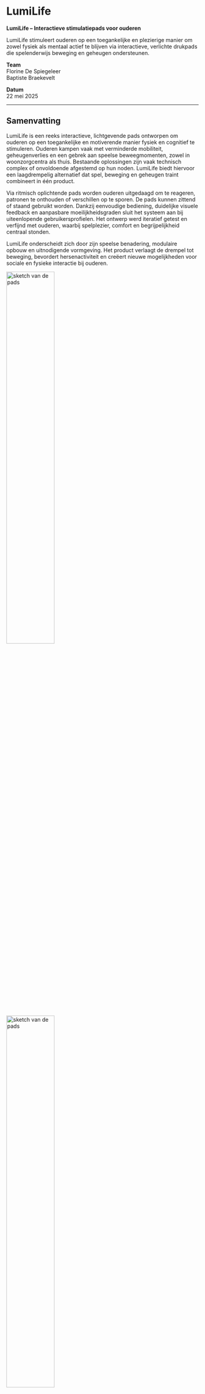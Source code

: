 # LumiLife

**LumiLife – Interactieve stimulatiepads voor ouderen**

LumiLife stimuleert ouderen op een toegankelijke en plezierige manier om zowel fysiek als mentaal actief te blijven via interactieve, verlichte drukpads die spelenderwijs beweging en geheugen ondersteunen.

**Team**  
Florine De Spiegeleer  
Baptiste Braekevelt

**Datum**  
22 mei 2025

---

## Samenvatting

LumiLife is een reeks interactieve, lichtgevende pads ontworpen om ouderen op een toegankelijke en motiverende manier fysiek en cognitief te stimuleren. Ouderen kampen vaak met verminderde mobiliteit, geheugenverlies en een gebrek aan speelse beweegmomenten, zowel in woonzorgcentra als thuis. Bestaande oplossingen zijn vaak technisch complex of onvoldoende afgestemd op hun noden. LumiLife biedt hiervoor een laagdrempelig alternatief dat spel, beweging en geheugen traint combineert in één product.

Via ritmisch oplichtende pads worden ouderen uitgedaagd om te reageren, patronen te onthouden of verschillen op te sporen. De pads kunnen zittend of staand gebruikt worden. Dankzij eenvoudige bediening, duidelijke visuele feedback en aanpasbare moeilijkheidsgraden sluit het systeem aan bij uiteenlopende gebruikersprofielen. Het ontwerp werd iteratief getest en verfijnd met ouderen, waarbij spelplezier, comfort en begrijpelijkheid centraal stonden.

LumiLife onderscheidt zich door zijn speelse benadering, modulaire opbouw en uitnodigende vormgeving. Het product verlaagt de drempel tot beweging, bevordert hersenactiviteit en creëert nieuwe mogelijkheden voor sociale en fysieke interactie bij ouderen.


<img src="https://github.com/user-attachments/assets/7efb93a3-ce78-4fa9-96cb-1d0a359c266c" alt="sketch van de pads" width="50%"/><br/>
<img src="https://github.com/user-attachments/assets/7a4e949d-ee9a-4cbb-9d29-5ae345ce5b92" alt="sketch van de pads" width="50%"/><br/>

Figuur 1 & 2: Sketch van de pads en mockup van de interface

---
## Introductie


De wereldwijde vergrijzing brengt een toenemende vraag naar innovatieve oplossingen voor de uitdagingen van ouder worden. In België heeft 10% van de 65-plussers mobiliteitsproblemen, en dit percentage neemt aanzienlijk toe naarmate de leeftijd vordert. Daarnaast kampt 10% van de 65-plussers, 20% van de 80-plussers en zelfs 40% van de 90-plussers met geheugenverlies of dementie ([Expertisecentrum Dementie Vlaanderen](https://www.dementie.be/home/wat-is-dementie/prevalentie/)). Wereldwijd wordt er om de drie seconden bij iemand de diagnose dementie gesteld ([Alzheimer’s Disease International, z.d.]([https://www.scribbr.nl/category/apa-stijl/](https://www.alzint.org/about/dementia-facts-figures/dementia-statistics/))). Afbeelding 1 illustreert de verwachte toename van het aantal mensen met dementie wereldwijd tussen 2019 en 2050, zoals gerapporteerd door de WHO ([Alzheimer’s Disease International, 2021](https://www.alzint.org/news-events/news/who-launches-its-global-status-report-on-the-public-health-response-to-dementia/)). Deze cijfers benadrukken de dringende noodzaak om ouderen op een toegankelijke en motiverende manier fysiek en mentaal te ondersteunen.

![image](https://github.com/user-attachments/assets/9d09cb9c-83d0-4dd2-921d-a27b3b5e4a60)

Figuur 3: Verwachte groei van het aantal mensen met dementie wereldwijd van 2019 tot 2050. ([Alzheimer’s Disease International, 2021](https://www.alzint.org/news-events/news/who-launches-its-global-status-report-on-the-public-health-response-to-dementia/))



LumiLife biedt een innovatieve oplossing voor deze uitdaging. Met een set interactieve pads die licht- en geluidssignalen gebruiken, combineert LumiLife fysieke en cognitieve stimulatie. De pads zijn ontworpen om eenvoudig en speels te gebruiken, zowel thuis als in woonzorgcentra. Door ouderen te motiveren actief te blijven, bevordert LumiLife niet alleen hun mobiliteit en reactiesnelheid, maar draagt het ook bij aan hun mentale veerkracht en algehele levenskwaliteit. Dit maakt LumiLife tot een waardevol hulpmiddel in de ondersteuning van ouderen in hun dagelijkse leven.


---
## Methodologie

Het ontwerptraject van LumiLife werd uitgevoerd volgens een gestructureerd ontwerpparadigma gebaseerd op het **Triple Diamond-model**, een uitbreiding op het klassieke Double Diamond-model. Dit model omvat drie opeenvolgende fasen: *Discovery*, *Definition* en *Development*, die telkens een afwisseling van divergent en convergent denken faciliteren. Deze fasering diende als kapstok voor het volledige project en ondersteunde een iteratief proces van verkennen, conceptualiseren, bouwen en testen.  

### Discovery (Week 1–6)

De Discovery-fase richtte zich op het fundamenteel begrijpen van de doelgroep en context. Via een uitgebreide literatuurstudie werden fysieke en cognitieve uitdagingen bij ouderen onderzocht, evenals therapeutische principes zoals de Ronnie Gardiner Methode (RGM), die multisensorische stimulatie inzet via ritme en beweging. Parallel werd een benchmarking uitgevoerd van bestaande marktproducten om lacunes en opportuniteiten te identificeren.

Aanvullend werden diepte-interviews afgenomen met ouderen en therapeuten (zonder RGM-ervaring), met als doel hun noden, voorkeuren en barrières in kaart te brengen. Deze kwalitatieve inzichten werden geanalyseerd en vertaald naar ontwerpcriteria. Een "How Might We"-vraag werd geformuleerd als strategisch kader voor de rest van het traject.

### Definition (Week 6–12)

De tweede fase stond in het teken van het concretiseren van ontwerpvereisten en het exploreren van oplossingsrichtingen. Op basis van de verkregen inzichten werden meerdere low-fidelity concepten ontwikkeld en getest tijdens drie golven gebruikerstesten (N = 4–5 per test). De focus lag hierbij op gebruiksgemak, aantrekkelijkheid, spelplezier en begrijpelijkheid.  

Daarnaast werd een storyboard ontworpen om de volledige gebruikersflow visueel te communiceren. Deze visualisatie hielp bij het identificeren van kritische momenten in de interactie en ondersteunde besluitvorming tijdens het ontwerpproces.

### Development (Semester 2)

In de Development-fase werd het ontwerp iteratief verfijnd en technisch uitgewerkt. Deze fase werd opgedeeld in drie cycli, telkens met een duidelijke focus:

- **Develop 1**: Evaluatie van padvorm, interface en opbergsysteem met behulp van fysieke mock-ups
- **Develop 2**: Implementatie en test van vier elektronische spelconcepten op basis van LED-feedback en drukinteractie (via Arduino)
- **Develop 3**: Beoordeling van de visuele vormgeving en test van het finale prototype met werkende hardware en interface

Elke cyclus bestond uit prototyping, gebruikerstesten en terugkoppeling. Door systematisch feedback te verzamelen en te vertalen naar ontwerpverbeteringen werd het product stapsgewijs verfijnd tot een coherent en gebruikersgericht eindconcept.


![image](https://github.com/user-attachments/assets/9317f081-5b9f-4352-bf7f-57bc3adc0fd6)
Figuur 4: Storyboard


![image](https://github.com/FlorineDeSpiegeleer/UCD/blob/8d520abe4ca6ac43c15741aea6686691e437a6c5/tijdlijn.jpg)

Figuur 5: Tijdlijn 

Door het gestructureerde verloop van deze fasen en het herhaaldelijk betrekken van de doelgroep, werd LumiLife ontwikkeld als een innovatieve en effectieve oplossing om ouderen fysiek en mentaal te ondersteunen.

---
## Discovery


### Doestellingen
De Discovery-fase richtte zich op het beantwoorden van de vraag: "Wat is het probleem en hoe kunnen we dit begrijpen?". Het doel was om diepgaand inzicht te verkrijgen in de behoeften, uitdagingen en gedragingen van de doelgroep, met name ouderen, en hoe deze met fysieke en cognitieve beperkingen omgaan. Specifiek werd er gestreefd naar:
* In kaart brengen van mobiliteits- en geheugenproblemen bij ouderen.
* Onderzoeken van bestaande methodes en technologieën die fysieke en cognitieve stimulatie bevorderen, waaronder de Ronnie Gardiner Methode (RGM).
* Identificeren van mogelijkheden om een toegankelijk product te ontwikkelen dat ouderen motiveert tot actieve participatie.


### Materiaal & methoden
**"How Might We"-vraag**

Een "How Might We"-vraag werd geformuleerd om het onderzoek te kaderen:
Hoe kunnen we een interactieve, multisensorische ervaring creëren voor ouderen die zowel hun cognitieve als fysieke gezondheid bevordert, terwijl het boeiend en gemakkelijk te gebruiken blijft?
Deze vraag definieerde de doelgroep, het probleem, de context en de technologische haalbaarheid. Ze diende als richtlijn voor alle onderzoeksactiviteiten.


**Literatuuronderzoek**

Een literatuurstudie werd uitgevoerd om inzicht te krijgen in:
* Mobiliteits- en cognitieve uitdagingen bij ouderen.
* De Ronnie Gardiner Methode (RGM) en vergelijkbare technieken.
Het literatuuronderzoek volgde een gestructureerd protocol waarbij databases en relevante wetenschappelijke artikelen werden geraadpleegd. De resultaten werden samengevat in een rapport dat als basis diende voor verdere beslissingen.


**Interviews**

Interviews werden afgenomen om waardevolle inzichten te verkrijgen in de behoeften van ouderen en professionals:
* Twee interviews met ouderen, waarvan één persoon ervaring had met cognitieve stimulatie en één niet, maar wel regelmatig oefeningen doet.
* Eén interview met een kinesist die werkt met ouderen, maar nog geen ervaring heeft met de Ronnie Gardiner Methode (RGM).
Voorafgaand aan de interviews werden protocollen opgesteld en a.d.h.v. een informed consent gevraagd om toestemming te verkrijgen voor deelname en het gebruik van de verzamelde gegevens. De gegevens uit de interviews werden zorgvuldig geanalyseerd om thema’s en patronen te identificeren die relevant zijn voor het ontwerp van de oplossing.


**Benchmarking**

Er werd een benchmarking uitgevoerd van bestaande producten die fysieke en cognitieve stimulatie combineren. Dit omvatte onder andere:
* Moto Tiles
* BlazePods
* Thera-Trainer Senso
De producten werden geanalyseerd op aspecten zoals functionaliteit, gebruiksgemak, prijs en multisensorische feedback.


**Tools en Materialen**
* Onderzoeksprotocollen: Voor zowel het literatuuronderzoek als de interviews werden gedetailleerde protocollen opgesteld in Word om het onderzoek gestructureerd te laten verlopen.
* Rapportage: De resultaten en bevindingen van de verschillende methoden werden geanalyseerd en samengevat in rapporten, opgesteld met Microsoft Word. Voor het verwerken en organiseren van kwantitatieve en kwalitatieve gegevens werd gebruik gemaakt van Microsoft Excel.
* Opnames: Tijdens de interviews werd gebruik gemaakt van Word Dictate om audio-opnames te maken, wat zorgde voor een efficiënte verwerking en analyse van de gesprekken.
* Analysemodellen: Het onderzoek werd ondersteund door methoden zoals root-cause analysis om fundamentele problemen te identificeren en de Innovatrix om oplossingen te verkennen en te evalueren.


### Resultaten
**How Might We"-vraag**
De "How Might We"-vraag werd geformuleerd om het onderzoek te kaderen en richten: "Hoe kunnen we een interactieve, multisensorische ervaring creëren voor ouderen die zowel hun cognitieve als fysieke gezondheid bevordert, terwijl het boeiend en gemakkelijk te gebruiken blijft?"
De vraag definieert:
* Doelgroep: Ouderen die te maken hebben met verminderde mobiliteit of een cognitieve achteruitgang.
* Probleem: Cognitieve achteruitgang en fysieke inactiviteit komen veel voor bij oudere mensen, wat leidt tot gezondheidsrisico's zoals geheugenverlies en slechte motoriek.
* Context: Deze oplossing kan worden toegepast in zorginstellingen, thuisomgevingen of revalidatiecentra.
* Waarom: Met een groeiende vergrijzing is er een dringende behoefte aan oplossingen die fysieke en cognitieve oefeningen combineren om het welzijn van ouderen te bevorderen.
De "How Might We"-vraag fungeerde als richtlijn om onderzoeksvragen en ontwerpeisen helder te formuleren. 


**Belangrijke bevindingen uit het literatuuronderzoek:**
* Effectiviteit van ritme en muziek: Ritmische bewegingen en muziek verbeteren cognitieve functies zoals geheugen en balans, zoals aangetoond in studies over de Ronnie Gardiner Methode (RGM). Deze methode combineert multisensorische prikkels met fysieke activiteit​
* Cognitieve en fysieke dual-tasking: Het gelijktijdig uitvoeren van fysieke en cognitieve taken leidt tot verbeterde motorische en mentale vaardigheden, wat de kern vormt van het concept​
* Motivatie en personalisatie: Gebruikers reageren beter wanneer activiteiten aansluiten bij hun persoonlijke voorkeuren, vooral bij muziek. Dit benadrukt het belang van aanpasbaarheid in het ontwerp​
Details zijn te vinden in het literatuuronderzoek protocol ([literatuuronderzoek protocol](https://1drv.ms/w/c/9458d939536e9058/EeYX1FP0L-lAgm024h_cDNcBPWpA-TumwWbAEvHtPe6b6w?e=PJB6Yb)) en het literatuuronderzoekrapport in de bijlage ([literatuuronderzoekrapport](https://1drv.ms/w/c/9458d939536e9058/EWQz_9QD8dpBpTh8NQzMlokB5SeG6wV0K6LT6gMB9irLHA?e=O8cmlj)).


**Inzicht uit de interviews:**
* Eenvoud en toegankelijkheid: Ouderen prefereren intuïtieve technologieën die gemakkelijk te begrijpen zijn. Complexiteit werkt ontmoedigend​
* Multisensorische feedback: Licht en subtiele geluiden worden gewaardeerd, maar overstimulatie moet worden vermeden. Dit geldt vooral bij cognitieve uitdagingen zoals balans- en geheugenproblemen​
* Zelfstandigheid en motivatie: Variatie in oefeningen en autonomie zijn belangrijk voor motivatie en consistent gebruik​
Zie interviewrapporten ([interviewrapport](https://1drv.ms/w/c/9458d939536e9058/ER6nH3z0XeFKuMaCuIisP8YBIFPhPJLEmsiKt6eIfM8fhg?e=8cAQuv))en protocollen ([interview protocol](https://1drv.ms/w/c/9458d939536e9058/EWRbjy3uARlLg2ORJMHx51kB_5V5LIPIr9IfjHXqO9-4yA?e=10Dczc))in de bijlage voor een uitgebreide analyse.


**Bevindingen uit Benchmarking:**

Uit benchmarking van producten zoals Moto Tiles, BlazePods, en Thera-Trainer Senso kwamen de volgende inzichten:
* Multisensorische interacties: Deze producten gebruiken licht en geluid om fysieke en cognitieve uitdagingen te combineren.
* Kosten en complexiteit: Veel concurrerende producten zijn duur en vereisen vaak een operator, wat ze minder geschikt maakt voor zelfstandig gebruik door ouderen.
Details zijn te vinden in het benchmarking rapport ([benchmarking rapport](https://1drv.ms/w/c/9458d939536e9058/EQlW4kpImIJMtvqYNZ5XCkoBC6DovXtIstasZ4E2wJtfuw?e=PyZ9mh)).


### Conclusies & implicaties
De Discovery-fase leverde cruciale inzichten op voor het ontwerp van een toegankelijk product dat ouderen zowel cognitief als fysiek ondersteunt. Multisensorische interactie, zoals visuele, auditieve en tactiele feedback, werd geïdentificeerd als essentieel om betrokkenheid en effectiviteit te verhogen. Daarnaast is het ontwerp gericht op eenvoud en aanpasbaarheid, zodat gebruikers met verschillende niveaus van mobiliteit en cognitie het gemakkelijk kunnen gebruiken. Ritmische stimulatie, geïnspireerd door de Ronnie Gardiner Methode, bleek een waardevol therapeutisch middel om motoriek en geheugen te verbeteren. Tot slot benadrukten benchmarking en literatuuronderzoek het belang van kosteneffectiviteit en gebruiksgemak om het product breed inzetbaar te maken.

---
## Definition


### Doestellingen
De Definition-fase was gericht op het vertalen van de inzichten uit de Discovery-fase naar concrete concepten en ontwerpeisen. Het hoofddoel was het ontwikkelen van een onderbouwd en uitvoerbaar ontwerpconcept dat zowel cognitieve als fysieke stimulatie voor ouderen combineert. Specifiek werd er gestreefd naar:
* Het vaststellen van duidelijke productdoelstellingen en -vereisten gebaseerd op gebruikersinzichten.
* Het ontwerpen en evalueren van low-fidelity prototypes om de haalbaarheid en aantrekkelijkheid van het concept te testen.
* Het identificeren en prioriteren van essentiële functies die het product effectief, gebruiksvriendelijk en toegankelijk maken.


### Materiaal & methoden
Gebaseerd op de Discovery-fase werden de belangrijkste ontwerpeisen opgesteld. Deze werden geïnspireerd door de "How Might We"-vraag en inzichten uit literatuuronderzoek, interviews en benchmarking. Het doel was om een helder kader te creëren voor de ontwikkeling van prototypes en concepten.

**Storyboarding** 

De eerste stap bestond uit het opstellen van een storyboard om de gebruikersflow en de mogelijke interacties met het product visueel te maken. Dit storyboard diende als leidraad bij de planning en uitvoering van de gebruikerstesten.

Om een goed product te ontwikkelen, werd een iteratief proces van drie waves van gebruikerstesten opgezet. Het doel van deze waves was om steeds verfijndere inzichten te krijgen en verbeteringen aan te brengen in het ontwerp op basis van gebruikersfeedback.

**Voorbereiding** 

Voor elke gebruikerstest werden protocollen opgesteld om de structuur en consistentie van de tests te waarborgen. Bovendien werd informed consent gevraagd aan de deelnemers om toestemming te verkrijgen voor deelname en het gebruik van de verzamelde gegevens. Dit proces zorgde ervoor dat de ethische normen werden nageleefd.

**Uitvoering van de tests** 

De gebruikerstesten vonden plaats in een gecontroleerde omgeving en werden semi-gestructureerd uitgevoerd. Tijdens de tests werden:
* Observaties gedaan van fysieke reacties en non-verbale signalen.
* Interviews afgenomen na afloop van de tests om kwalitatieve feedback te verzamelen.
* Notities en foto’s gemaakt om alle relevante inzichten vast te leggen.

**Analyse en rapportage**

Na elke gebruikerstest werd de verzamelde data geanalyseerd en samengevat in een rapport (opgesteld in Word). Deze rapporten bevatten gedetailleerde beschrijvingen van de feedback, observaties en interviews, en werden gebruikt om verbeterpunten te identificeren.

**Iteratieve verbeteringen**

De kennis en inzichten uit elke test werden gebruikt om nieuwe, betere prototypes te ontwikkelen voor de volgende wave. Dit iteratieve proces zorgde ervoor dat het product bij elke stap meer aansloot op de behoeften en voorkeuren van de gebruikers.


### Resultaten

#### Wave 1

In Wave 1 van dit project waren er twee respondenten (N=2), en de eerste gebruikerstest gaf waardevolle inzichten over de fysieke interactie en de voorkeuren voor de interface van ouderen, zoals **de vorm en grootte van de pads**.
* Vorm: Hexagonale pads werden geprefereerd vanwege hun stabiliteit en gebruiksgemak. Ronde pads gleden vaak weg en werden minder praktisch gevonden.

<img src="https://github.com/FlorineDeSpiegeleer/UCD/blob/62f1b05d90d613f5fa06f3a554c5f0c31145cb13/IMG_0005.jpg" alt="vorm van de pads" width="50%"/><br/>
Figuur 6: Vorm van de pads


* Grootte: Kleinere en middelgrote pads waren favoriet. Deze formaten zijn handzaam en geschikt voor ouderen met beperkte kracht en mobiliteit​

<img src="https://github.com/FlorineDeSpiegeleer/UCD/blob/62f1b05d90d613f5fa06f3a554c5f0c31145cb13/IMG_0006.jpg" alt="grootte van de pads" width="50%"/><br/>
Figuur 7: Grootte van de pads

**Spelervaring en mechanismen**
* Bij "Simon Says" werd het behouden van eerdere kleuren in de volgorde als nuttig ervaren.
* Gebruikers waardeerden de mogelijkheid om de snelheid en moeilijkheidsgraad aan te passen.
* Bij "Memory" benadrukten gebruikers het belang van visuele feedback bij foutieve keuzes om hun geheugen te trainen​

Zie de spelletjes die tijdens de gebruikerstesten werden ingezet op de Scratch-projectpagina.
* Memory: ([memory 2s](https://scratch.mit.edu/projects/1105844361))([memory 4s](https://scratch.mit.edu/projects/1105841443))([memory 6s](https://scratch.mit.edu/projects/1105627585))
* Simon Says: ([blijvend](https://scratch.mit.edu/projects/1105530454))([afzonderlijk](https://scratch.mit.edu/projects/1105490436))

**Gebruiksscenario's**
* Zittend gebruik bleek essentieel, aangezien deelnemers in woonzorgcentra geen oefeningen rechtstaand konden uitvoeren​

**Algemene observaties**
* Duidelijke en eenvoudige spelregels, zowel visueel als auditief, waren noodzakelijk.
* Gebruikers waardeerden positieve aanmoediging en korte oefeningen om betrokken te blijven.

Zie het rapport voor een volledige analyse ([gebruikerstest rapport - Wave 1](https://1drv.ms/w/c/9458d939536e9058/ETyzMVBTAqpOuSBb_r_y764BASb1ogtXWAj5bsVuHbbHAg?e=OtncXO)).


#### Wave 2

De tweede gebruikerstest richtte zich op de optimalisatie van **de interface**, verschillende **spelvarianten** en **opbergmethoden**, waarbij vier respondenten (N=4) betrokken waren.

**Interface-optimalisatie**
* Lay-out A (kleurrijke interface met icoontjes): Positief ontvangen vanwege de visuele aantrekkingskracht, hoewel icoontjes soms overbodig werden gevonden.

<img src="https://github.com/FlorineDeSpiegeleer/UCD/blob/62f1b05d90d613f5fa06f3a554c5f0c31145cb13/interface%202%20-%20elderly%20game%20(1).jpg" alt="lay-out A" width="50%"/><br/>
Figuur 8: Lay-out kleurrijke interface met icoontjes

* Lay-out B (zwart-wit): Rustig en leesbaar, maar minder uitnodigend voor sommige gebruikers.

<img src="https://github.com/FlorineDeSpiegeleer/UCD/blob/62f1b05d90d613f5fa06f3a554c5f0c31145cb13/interface%201%20-%20elderly%20game%20(1).jpg" alt="lay-out B" width="50%"/><br/>
Figuur 9: Lay-out zwart-wit

* Lay-out C (kleurrijke interface zonder icoontjes): Eenvoudig en aantrekkelijk, hoewel sommige kleuren minder zichtbaar waren​

<img src="https://github.com/FlorineDeSpiegeleer/UCD/blob/62f1b05d90d613f5fa06f3a554c5f0c31145cb13/interface%203%20-%20elderly%20game%20(1).jpg" alt="lay-out C" width="50%"/><br/>
Figuur 10: Lay-out licht blauw


**Spelvarianten**

Reactiespel: Gebruikers waardeerden de uitdaging, maar foutmeldingen (rood licht) veroorzaakten frustratie doordat er geen duidelijke toelichting werd gegeven.
Muzikale volgorde: Het gebruik van muziek werd positief ontvangen, maar er ontstond verwarring over de spelregels: zoals het onderscheid tussen een lange druk op een knop en meerdere korte drukken.
Bomspel: Het spel was te complex en ontmoedigend en had demotiverende effect van opnieuw moeten beginnen bij een fout bij sommige gebruikers​.

Zie de spelletjes die tijdens de gebruikerstesten werden ingezet op de Scratch-projectpagina.
* Reactiespel: ([reactiespel](https://scratch.mit.edu/projects/1108515084))
* Muzikale volgorde: ([broeder Jacob](https://scratch.mit.edu/projects/1108770480))
* Bomspel: ([oversteek](https://scratch.mit.edu/projects/1108045979))


**Feedback en motivatie**
* Auditieve feedback, zoals muziek en verbale aanmoediging, werd als stimulerend ervaren.
* Visuele feedback (groen voor succes, rood voor fouten) hielp gebruikers beter begrijpen wat goed of fout was​.


**Opbergmethoden**
* Het stapelsysteem werd praktisch bevonden, hoewel het onhandig was voor gebruikers met beperkte handkracht.
* Het ophangsysteem op de muur werd gewaardeerd om zijn motiverende effect, maar stabiliteit van de gebruiker bleef een aandachtspunt.

<img src="https://github.com/FlorineDeSpiegeleer/UCD/blob/62f1b05d90d613f5fa06f3a554c5f0c31145cb13/IMG_0009.jpg" alt="ophangen op muur" width="50%"/><br/>
<img src="https://github.com/FlorineDeSpiegeleer/UCD/blob/62f1b05d90d613f5fa06f3a554c5f0c31145cb13/IMG_0012.jpg" alt="ophangen op muur" width="50%"/><br/>
Figuur 11 & 12: ophangsysteem op muur 

* De draagkoffer werd als te zwaar beschouwd.

Zie het rapport voor een volledige analyse ([gebruikerstest rapport - Wave 2](https://1drv.ms/w/c/9458d939536e9058/EQAoYSECcCZIl89DBi5uTBwBhS_ndjKiyS1uXfosK8tKcw?e=wQepgM)).


#### Wave 3

**Doelstellingen**

In Wave 3 waren er drie respondenten (N=3) die betrokken waren om aanvullende inzichten te verkrijgen. De gebruikerstesten in de Definition-fase richtte zich op het verder verfijnen en valideren van het concept. Het hoofddoel was om te onderzoeken of het product daadwerkelijk een probleem oplost voor ouderen en hoe het geoptimaliseerd kan worden voor de uiteindelijke doelgroep. Specifiek waren de doelstellingen:

* Het valideren van de aantrekkelijkheid, functionaliteit en effectiviteit van het concept.

* Het verkrijgen van diepgaand inzicht in hoe ouderen omgaan met het product in een realistische setting.

* Het identificeren van eventuele resterende barrières en verbeterpunten.

**Materiaal & methoden**

Gebruikersgroep: Voor de derde wave werden drie oudere deelnemers geselecteerd (leeftijd 65-70 jaar) die eerder interesse toonden in technologie en spellen. Deze groep bood een representatief beeld van de doelgroep.

Voorbereiding: De prototypes die werden gebruikt, waren verbeterde versies gebaseerd op de feedback uit de eerste twee waves. De belangrijkste verbeteringen waren:

* Geoptimaliseerde spelregels en visuele feedback.

* Een stabielere fysieke structuur van de pads.

* Een aangepaste interface met grotere knoppen en verbeterde kleurencontrasten.

Uitvoering van de tests: De tests werden uitgevoerd in de vertrouwde omgeving van de deelnemers om realistische interacties te observeren. De methoden omvatten:

Observatie: Non-verbale reacties en fysieke interacties werden geanalyseerd.

Semigestructureerde interviews: Open vragen werden gesteld om inzichten te verzamelen over gebruiksgemak, spelplezier en verbeterpunten.

Feedbackformulieren: Deelnemers vulden een korte vragenlijst in over hun algemene ervaring.

**Algemene feedback**

* Deelnemers vonden het product een nuttige en leuke manier om zowel fysiek als mentaal actief te blijven.

* Korte sessies van 10-15 minuten werden als ideaal beschouwd.

* De draagbaarheid van de pads en het gemak van opbergen bleven aandachtspunten.

**Conclusie en aanbevelingen**

De derde wave van gebruikerstesten bevestigde dat het concept aansluit bij de behoeften van ouderen. Het product stimuleert zowel fysieke als cognitieve activiteit op een toegankelijke en plezierige manier.

Aanbevelingen voor verdere ontwikkeling:

1. Optimaliseer de draagbaarheid van de pads, bijvoorbeeld door een lichter materiaal te gebruiken.

2. Voeg een volumeregeling toe voor de auditieve feedback.

3. Overweeg meer spelvarianten die zowel individueel als in groepsverband gespeeld kunnen worden.

4. Ontwikkel een handleiding met visuele en eenvoudige instructies om zelfstandig gebruik te ondersteunen.

Zie het rapport voor een volledige analyse ([gebruikerstest rapport - Wave 3](https://ugentbe-my.sharepoint.com/:w:/g/personal/baptiste_braekevelt_ugent_be/EQKbyQ5XPVJLrybpckSG4dUBGQ-3FgQxPabmIXJJkcQ6sw?e=UkvHKF)).

Je vindt de Definition template hier in de bijlage ([Definition template](https://www.figma.com/design/Cy5q6bLcNbuYPB8e8v4Wj1/Untitled?node-id=0-1&p=f&t=RWDK0Pis2ZzK7HZx-0))


### Conclusies & implicaties
De gebruikerstesten benadrukten het belang van eenvoud en toegankelijkheid in het ontwerp. Spelregels moeten intuïtief en duidelijk zijn om frustratie te voorkomen, en fouten mogen niet leiden tot demotivatie. Ritmische en multisensorische feedback blijft een essentieel element om zowel fysieke als cognitieve stimulatie te waarborgen.





---
## Develop 1: Interface en Opslagsystemen

### Doelstellingen

In deze eerste ontwikkelfase werd gefocust op het optimaliseren van de fysieke, cognitieve en sensoriële ergonomie van de LumiLife-stimulatiepads. De nadruk lag op het testen en verfijnen van drie cruciale productaspecten:

1. **Fysieke ergonomie**: Onderzoeken hoe ouderen interageren met de pads in zowel zittende als staande positie, met aandacht voor comfort, houding en bewegingsbereik.
2. **Opslagsystemen**: Vergelijken van drie opbergprototypes op vlak van gebruiksgemak, esthetiek en praktische toepasbaarheid in een woonzorgcontext.
3. **Interfaceontwerp**: Toetsen of theoretisch onderbouwde UX-principes voor ouderen ook in de praktijk geprefereerd worden, aan de hand van visuele vergelijkingen tussen verschillende interface-elementen.



### Materiaal en methoden

**Aantal respondenten**: N = 4  
**Doelgroep**: Ouderen van 65–70 jaar, twee uit een woonzorgcentrum en twee die zelfstandig wonen.  
**Locatie**: Woonzorgcentrum Heilig Hart en thuisomgevingen  
**Duur per sessie**: Ongeveer 30 minuten  


#### Voorbereiding

Voorafgaand aan de gebruikerstesten werd een literatuuronderzoek uitgevoerd naar UX-ontwerpprincipes voor oudere volwassenen. Tijdens de gebruikerstest (N = 4) kregen de deelnemers per aspect telkens twee visueel uitgewerkte varianten te zien. Ze werden gevraagd om op basis van persoonlijke voorkeur aan te duiden welke versie ze het meest leesbaar, duidelijk of aantrekkelijk vonden. De elementen die geëvalueerd werden, omvatten:
- Twee typografische stijlen (groot/vet vs. klein/standaard)
- Twee knopvormen (groot/afgerond vs. smal/rechthoekig)
- Twee kleurcombinaties (hoog vs. laag contrast)
- Twee lay-outopzetten (luchtig gespreid vs. compact)
Het document dat gebruikt werd tijdens de gebruikerstesten, met de resultaten van het literatuuronderzoek vindt u ([hier](https://1drv.ms/w/c/9458d939536e9058/EalpHkAlwedOk8uQsMz_srsBpAp_RENM4rBhBhqwPlnYFg?e=mT8cuu)) terug. 

Om de bruikbaarheid van LumiLife in verschillende woonomgevingen te testen, werden drie prototypes ontwikkeld voor het opbergen van de pads. Elk systeem exploreert een andere benadering van functionaliteit, esthetiek en ergonomie:

1. **Magnetisch whiteboard** – een functioneel, modulair systeem waarbij pads snel bevestigd en verwijderd kunnen worden.
2. **Honingraatstructuur** – een decoratief opbergsysteem met geometrische vormgeving dat inspeelt op visuele ordening.
3. **Schilderijframe** – een geïntegreerde wandoplossing waarbij de pads rond een kunstwerk worden geplaatst, wat zorgt voor esthetische meerwaarde en speelse interactie.

Figuur 13, 14 en 15: Ophangsysteem
Deze drie varianten werden getest op gebruiksgemak, stabiliteit en voorkeur bij ouderen. De foto’s hieronder illustreren elk prototype.



#### Uitvoering van de tests

De testopzet bestond uit drie delen:

1. **Interactieve pads – zittend vs. staand gebruik (15 min)**
   - Deelnemers voerden een geheugenspel uit met kleurvolgorde zowel zittend als staand.
   - Observaties: houding, bereikbaarheid, interactiestijl en tekenen van ongemak.

2. **Opslagsystemen (10 min)**
   - De deelnemers testten elk ophangsysteem afzonderlijk. Er werd ook gekeken naar hoe snel de begruikers intuitief doorhadden hoe het ophangsysteem werkt.
   - Observaties: snelheid, hanteerbaarheid, voorkeur.

3. **Interfacebeoordeling (5 min)**
   - De deelnemers kregen verschillende interfacevarianten voorgelegd (kleur, tekststijl, knoppen) en werden gevraagd hun favoriet aan te duiden.
   - Observaties: voorkeuren, herkenning, leesbaarheid.

Tijdens elke sessie werd gebruik gemaakt van observaties, notities, en een kort interview. Alle deelnemers tekenden vooraf het informed consent.




### Resultaten


#### Interactie met de pads – zittend gebruik

Tijdens het testen in zittende positie werd vooral gelet op comfort, bereikbaarheid en natuurlijke houding. De deelnemers kregen vooraf de mogelijkheid om de pads naar een voor hen comfortabele plek te verplaatsen, maar opvallend genoeg maakte niemand hiervan gebruik. Wel voelden de deelnemers vóór de start aan de verste en dichtstbijzijnde pads om de toegankelijkheid in te schatten. Dit gedrag suggereert dat ouderen zich spontaan aanpassen aan het standaardaanbod, zolang het binnen hun fysieke bereik valt.

De observaties toonden subtiele maar relevante verschillen tussen gebruikers. Eén deelnemer zat verder van de pads en moest de rug losmaken van de rugleuning om de verste pads aan te raken. Ondanks een eerdere schouderoperatie kon zij de buitenste pads nog vlot bereiken, zonder spanningen in pols of arm. Een tweede deelnemer zat juist dichter bij de tafel, hoefde nauwelijks voorover te leunen, en vond automatisch een rusthouding waarbij de handen ontspannen op de bovenbenen lagen. Deze positie bleek ergonomisch optimaal en werd omschreven als “aangenaam natuurlijk”.

Een belangrijke bevinding was dat het plaatsen van de pads op een matige afstand ertoe leidt dat gebruikers hun bovenlichaam in rust kunnen houden. Hierdoor wordt overbelasting van schouders en rug vermeden bij herhaald gebruik. Dit inzicht ondersteunt het idee dat LumiLife perfect inzetbaar is in een zittende context, op voorwaarde dat de tafelhoogte en afstand correct zijn afgestemd op de gebruiker.


#### Interactie met de pads – staand gebruik

Het staand gebruik werd over het algemeen als “meer inspannend” maar tegelijk ook “activerend” omschreven. Beide deelnemers rapporteerden een gevoel van fysieke stimulatie dat ze als positief ervaarden. Eén gebruiker beperkte zich tot de dichtstbijzijnde pads, en drukte op die knoppen zelfs wanneer hetzelfde kleur elders oplichtte. Dit toont aan dat comfortzones een grote rol spelen in de fysieke actieradius van ouderen: ze kiezen spontaan voor het pad dat het minst ver verwijderd is, zelfs als dit ten koste gaat van de spelcorrectheid.

De andere deelnemer toonde net een tegenovergestelde strategie. Hij bewoog energiek mee, verplaatste zijn voeten, en draaide zijn romp om pads op grotere afstand te bereiken. Bovendien sprak hij de kleurvolgorde luidop uit in een ritmisch patroon alvorens te drukken – een aanpak die hij zelf beschreef als “helpend voor het onthouden van de volgorde”. Deze spontane gedragsvorm bevestigt dat ritme en beweging cognitieve processen kunnen ondersteunen, en dat de integratie van auditieve prikkels een waardevolle designkeuze is.

Niettemin brachten beide deelnemers ook enkele fysieke beperkingen aan het licht. Door de huidige plaatsing van de pads moesten gebruikers zich herhaaldelijk vooroverbuigen, wat leidde tot spanning in nek, schouders en onderrug. Ook de armpositie bleek niet optimaal: uitgestrekte armen richting de lage pads veroorzaakten vermoeidheid na meerdere herhalingen. De licht gebogen knieën boden enige steun, maar bleken onvoldoende om langdurige inspanning te compenseren.

Hieruit volgt dat staand gebruik zeker wenselijk is, vooral voor actievere gebruikers, maar enkel mits aangepaste hoogte- en wandpositionering van de pads. Idealiter worden de pads op borsthoogte geplaatst, zodat het bovenlichaam in een rechte lijn kan blijven.


#### Interface-evaluatie

De interface werd getest aan de hand van verschillende visuele ontwerpvarianten, telkens aangeboden in een tweekeuzemodel. Gebruikers beoordeelden elk element afzonderlijk op basis van duidelijkheid, aantrekkelijkheid en gebruiksgemak. De focus lag op typografie, kleurcontrast, knopvormen en lay-out.

- **Typografie**: Grote, vetgedrukte tekst werd unaniem verkozen boven dunnere of kleinere lettertypes. Deze keuze werd omschreven als “duidelijker voor de ogen” en “minder inspannend om te lezen”. Eén deelnemer merkte op dat hij in de kleinere tekst “details begon te missen”.

- **Kleurcontrast**: Knoppen met sterke kleurcontrasten – zoals witte tekst op donkerblauwe of zwarte achtergrond – werden als rustiger en leesbaarder ervaren. Varianten met gelijkaardige kleurtonen tussen tekst en achtergrond veroorzaakten verwarring of werden traag herkend. Eén deelnemer gaf aan “soms te twijfelen wat er op de knop stond” bij lage contrasten.

- **Kleurcodering**: De semantiek van kleur werd snel herkend. Groen werd geassocieerd met ‘doorgaan’ of ‘goed’, rood met ‘fout’ of ‘stoppen’. Deze natuurlijke interpretaties kwamen spontaan naar boven zonder uitleg. De combinatie van kleur en vorm bleek essentieel om snel beslissingen te nemen.

- **Knopgrootte en vorm**: De voorkeur ging uit naar grotere, afgeronde knoppen met voldoende witruimte ertussen. Smalle knoppen werden als “druk” of “onduidelijk” ervaren, en beperkten de precisie bij het aanraken.

- **Lay-out en hiërarchie**: Een ruimtelijke en overzichtelijke schermopbouw, waarbij elementen duidelijk gescheiden zijn, werd als rustgevend en intuïtief ervaren. Interfaces met te veel elementen of dicht bij elkaar geplaatste componenten veroorzaakten onzekerheid of visuele overbelasting.

Samenvattend bevestigde deze evaluatie de meeste principes uit het voorafgaand literatuuronderzoek. De doelgroep heeft baat bij een eenvoudig, visueel helder en logisch opgebouwd scherm, met nadruk op zichtbaarheid, herkenning en vertrouwde kleurcodes.


#### Opslag- en ophangsystemen

Tijdens het testen van de drie opberg- en ophangsysteemprototypes werd zowel de functionele bruikbaarheid als de emotionele beleving geëvalueerd. Elk systeem werd afzonderlijk getest op gemak, stabiliteit en gebruiksvriendelijkheid.

- **Magnetische muur met knoppen en schermoptie**: Dit systeem werd technisch functioneel bevonden, maar de gebruikers begrepen niet altijd meteen hoe het werkte. De schermfunctie bleef abstract zonder demonstratie. Bovendien werden pads vaak willekeurig terug op het bord geplaatst, zonder logica of vast patroon. De leerbaarheid was laag, ondanks het praktische potentieel.

- **Honingraatstructuur**: Deze visueel aantrekkelijke oplossing stimuleerde gestructureerde plaatsing. De meeste deelnemers legden de pads spontaan in lijnen of symmetrische vormen. Toch bleek het gebruiksgemak beperkt door de kleine magneten, die het correct bevestigen bemoeilijkten. Eén gebruiker gaf aan dat het “te precies” moest gebeuren, wat frustrerend werd.

- **Schilderijframe**: Dit prototype werd het meest positief onthaald. Eén gebruiker ging spontaan over tot een creatieve interpretatie waarbij pads figuren voorstelden (“de gele zijn sterren, de blauwe de hemel”). Dit leidde tot een gesprek over *The Starry Night* van Van Gogh. Andere gebruikers prezen de visuele integratie en het motiverende karakter van het frame. Zelfs wie minder creatief ingesteld was, gaf aan het systeem “aangenaam” en “mooi” te vinden. De visuele aantrekkelijkheid verhoogde duidelijk de betrokkenheid.

De resultaten tonen aan dat het opslagsysteem een cruciale rol speelt in de beleving van het product. Een opbergmethode is niet louter functioneel, maar kan ook bijdragen aan het motiveren, inspireren of kalmeren van gebruikers – zeker in een woonzorgomgeving waarin visuele prikkels belangrijk zijn.



### Conclusie en ontwerpimplicaties

De eerste ontwikkelfase van LumiLife leverde waardevolle inzichten op over hoe ouderen omgaan met fysieke, visuele en cognitieve interactie binnen het product. De gebruikerstesten bevestigen het belang van een geïntegreerde aanpak waarbij gebruiksgemak, motiverende elementen en esthetiek hand in hand gaan. 

**Fysiek gebruik** moet afgestemd zijn op de mogelijkheden én grenzen van de doelgroep. Zittend gebruik blijkt de meest comfortabele en laagdrempelige optie, met minimale fysieke belasting. Tegelijkertijd toont het enthousiasme bij staand gebruik dat er potentieel is voor activerende spelvormen, mits de ergonomie correct wordt afgestemd op lichaamshoogte en balans.

**De interface** moet visueel helder, intuïtief en rustgevend zijn. Oudere gebruikers hebben baat bij eenvoudige schermen met grote knoppen, vetgedrukte typografie en sterke kleurcontrasten. Het gebruik van semantisch herkenbare kleuren (zoals groen en rood) verhoogt niet alleen de bruikbaarheid, maar ook het zelfvertrouwen bij interactie. Een luchtige en overzichtelijke lay-out draagt bij aan een positieve gebruikerservaring.

**Opslagsystemen** vervullen meer dan een functionele rol: ze beïnvloeden de beleving, motivatie en zelfs creativiteit van gebruikers. Waar de magnetische muur praktisch maar onpersoonlijk aanvoelde, en de honingraatstructuur visueel ordelijk maar technisch beperkt was, bleek het schilderijframe verrassend stimulerend. De integratie van visuele esthetiek in een functionele component wekte spontaan emotie, verhaal en interactie op – een onverwacht krachtig designprincipe.

Voor meer details, zie het [Develop 1 - rapport](https://1drv.ms/w/c/9458d939536e9058/EWhR-tmCHptBiUysGQoVtIYB4nBNWtqoA-bsH1ej9FYUKQ?e=X24wHi) en het [testprotocol](https://1drv.ms/w/c/9458d939536e9058/EUS0uwE4PvFEjm2u7NHSTDQB72pJcFUFVLs8EOmPZHMsvA?e=jUdrhR).

---
## Develop 2: Elektronische Spelervaring en Feedbackmechanismen

### Doelstellingen

In de tweede ontwikkelfase lag de focus op het testen van de elektronische werking van de LumiLife-pads en het evalueren van vier concrete spelconcepten. De doelstelling was drievoudig:

1. **Gebruikservaring van elektronische interactie**: Nagaan hoe ouderen omgaan met LED-feedback en drukknoppen in een spelcontext.
2. **Begrijpelijkheid en spelplezier**: Evalueren hoe duidelijk de spelregels zijn en welke beleving elk spel oproept.
3. **Iteratief verbeteren op basis van feedback**: Detecteren van technische, visuele of spelinhoudelijke knelpunten en formuleren van aanbevelingen voor optimalisatie.



### Materiaal en methoden

**Aantal respondenten**: N = 4  
**Doelgroep**: Ouderen tussen 65 en 80 jaar, zonder mentale of fysieke beperkingen.  
**Locatie**: Thuisomgeving van de respondenten (regio Gent en Zwevegem)  
**Duur per sessie**: Ongeveer 50 minuten

#### Voorbereiding

Voor deze testfase werd een elektronisch prototype ontwikkeld op basis van een Arduino Nano, gekoppeld aan 9 breadboards met elk een LED en een drukknop. De visuele en auditieve feedback werd bewust eenvoudig gehouden om overprikkeling te vermijden. Een kartonnen behuizing zorgde ervoor dat de technische onderdelen onzichtbaar bleven, waardoor de gebruikers zich konden focussen op het spel. Hieronder is een afbeelding te zien van het prototype. <br/>
<img src="IMG_0394.jpg" alt="binnenkant prototype" width="30%"/><img src="IMG_0392.jpg" alt="prototype test 1" width="30%"/><img src="IMG_0395.jpg" alt="prototype test 2" width="30%"/><br/>
Figuur 16 & 17: prototype spelvarianten

Vier interactieve spelletjes werden ontwikkeld en in dezelfde volgorde aangeboden:

1. **Reactiespel** – Druk zo snel mogelijk op de oplichtende pad.
2. **Simon Says** – Herhaal een steeds langer wordende kleurvolgorde.
3. **Foutzoekspel** – Zoek de pad die *niet* brandt.
4. **Opletspel** – Reageer zo snel mogelijk op een onverwacht lichtsignaal.
De gebruikte Arduino-code is [hier](https://1drv.ms/f/c/9458d939536e9058/Ekrx7HoWOF9Ch0Qm6PNlmDUBsAGSlaoXRvZhFeAR-V_O9A?e=00CaEL) opgenomen. De spelregels die tijdens de testfase gehanteerd werden, zijn gedetailleerd terug te vinden in het bijhorende [testprotocol](https://1drv.ms/w/c/9458d939536e9058/EXgDpYKNdM9EvrJvkd7Jm6wBwVAXnAeeC1VeggPRiwNnsg?e=ZTa6Es).

#### Uitvoering van de tests

Elke sessie volgde een vaste structuur waarin vier spellen na elkaar werden gespeeld en individueel geëvalueerd. Voor elk spel werden de spelregels mondeling toegelicht, waarna werd getest in welke mate deze duidelijk en begrijpelijk waren voor de gebruiker. Tijdens het spel werden zowel verbale reacties als non-verbale signalen geobserveerd en genoteerd.

De testsessie bestond uit de volgende onderdelen:

- **Introductie en informed consent** (±5 min)  
  Korte toelichting op het doel van het onderzoek, kennismaking met de opstelling en ondertekening van het toestemmingsformulier.

- **Spelrondes** (4 × ±10 min)  
  Voor elk spel werd gestart met het voorlezen van de spelregels, gevolgd door het eigenlijke spelen. Na afloop werd telkens directe feedback verzameld over begrijpelijkheid, beleving en eventuele verwarring. Ook werden de prestaties (zoals scores of reactietijden) genoteerd.

- **Slotreflectie** (±5 min)  
  Deelnemers gaven aan welk spel zij het leukst en minst leuk vonden, hoe comfortabel ze zich voelden bij het gebruik van technologie, en of ze zichzelf de spellen vaker zagen gebruiken.

Tijdens de gehele sessie registreerden de onderzoekers individuele voorkeuren, reacties op visuele en auditieve feedback, en specifieke knelpunten per spel. Deze rijke feedback diende als basis voor het verder verfijnen van zowel spelmechaniek als interface en interactiemodel.


### Resultaten
#### Reactiespel – Snelheid

**Beschrijving**  
In dit spel licht telkens één pad op. De gebruiker moet zo snel mogelijk reageren door op de juiste pad te drukken.

**Gebruikerservaring**  
- Het spel werd positief beoordeeld voor zijn eenvoud en ritme.
- Eén deelnemer gaf aan zich zenuwachtig te voelen door de visuele flicker-feedback bij fouten.
- De spelduur van 90 seconden werd als te lang ervaren.
- Het starttempo was voor sommigen aan de hoge kant.

**Aanbevelingen**
- Laat deelnemers zelf de spelduur instellen.
- Start met een trager tempo dat geleidelijk verhoogt.
- Maak flicker-feedback optioneel.

#### Simon Says – Geheugen

**Beschrijving**  
De gebruiker moet een steeds langer wordend patroon van lichtsignalen correct herhalen.

**Gebruikerservaring**  
- De betrokkenheid bij het spel was hoog, ook bij deelnemers die fouten maakten.
- Sommige gebruikers drukten te snel, vóór het volledige patroon getoond was.
- Onzekerheid ontstond wanneer het patroon vergeten werd; gebruikers wisten niet of ze mochten herstarten.
- Er werd gesuggereerd om het patroon automatisch opnieuw te tonen na inactiviteit.

**Scores**  
Gebruikers bereikten tussen de 3 en 12 correcte stappen (3, 4, 8, 12).

**Aanbevelingen**
- Bied vooraf duidelijkere spelinstructies aan.
- Voorzie een korte demonstratieronde of visuele tutorial.
- Laat spelers het startniveau zelf kiezen.
- Verleng de brandduur van de LED's om het patroon beter te kunnen volgen.

#### Foutzoekspel – Visuele aandacht

**Beschrijving**  
Zeven van de acht pads lichten op; de gebruiker moet het enige pad dat níét oplicht identificeren en indrukken.

**Gebruikerservaring**  
- Oudere deelnemers vonden dit spel aangenaam en uitdagend.
- Jongere gebruikers meldden verwarring bij veel gelijktijdig licht.
- Eén gebruiker gaf aan moeite te hebben met het onderscheiden van de niet-brandende pad door te zwakke lichtintensiteit.

**Scores**  
Correct opgeloste rondes per gebruiker: 18, 20, 22, 26

**Aanbevelingen**
- Verhoog de lichtintensiteit van de LED's voor betere zichtbaarheid.

#### Opletspel – Reactietijd

**Beschrijving**  
Een willekeurige pad licht op. De gebruiker moet zo snel mogelijk reageren. De reactietijd wordt gemeten.

**Gebruikerservaring**  
- De ervaring werd als rustig en stressvrij omschreven.
- Sommige deelnemers waren te laat doordat het lichtsignaal te kort brandde.
- Er bestond onzekerheid over het einde van het spel of het gevolg van een fout.

**Reactietijden**
Gemeten waarden: van 754 ms (snelste) tot 1555 ms (traagste)

**Aanbevelingen**
- Laat de LEDs langer branden om voldoende reactietijd te geven.
- Voorzie duidelijke signalen over spelbegin en -einde.
- Toon de snelste tijd aan het einde van het spel als motiverende feedback.


### Algemene observaties

**Hardware**
- Sommige drukknoppen vereisten relatief veel kracht om in te drukken. Dit bemoeilijkte de bediening voor gebruikers met minder handkracht.

**Gebruiksgemak en houding**
- De testopstelling werd als toegankelijk en overzichtelijk ervaren.
- Deelnemers voelden zich comfortabel en gemotiveerd, ook al hadden sommigen weinig ervaring met technologie.

**Interface en instructies**
- Er werd herhaaldelijk gevraagd naar **duidelijke en korte instructies** voorafgaand aan elk spel.
- Een visuele **timer** op het scherm zou volgens de deelnemers rust en structuur bieden.
- De spelregels zichtbaar maken op de interface zelf (bijv. via een helpknop of bij opstart) werd als nuttige toevoeging beschouwd.


Deze resultaten bevestigen dat ouderen op een positieve manier omgaan met elektronische interactie, mits het ontwerp afgestemd is op hun tempo, fysieke capaciteiten en informatieverwerking.



### Conclusie en ontwerpimplicaties

De tweede ontwikkelfase toonde aan dat elektronische spellen voor ouderen effectief kunnen bijdragen aan motivatie, aandacht en spelplezier – mits de interactie helder, fysiek toegankelijk en psychologisch laagdrempelig blijft.

**Spelbeleving is persoonlijk en situatieafhankelijk**: Sommige gebruikers zoeken uitdaging (zoals in *Simon Says*), terwijl anderen eerder rust en eenvoud verkiezen (*Opletspel*). Flexibiliteit in instellingen zoals tempo, spelduur en moeilijkheidsgraad is daarom essentieel.

**Fysieke interactie moet vlot en intuïtief blijven**: Te diep gelegen knoppen of korte LED-signalen kunnen frustratie veroorzaken. Eenvoudige aanpassingen zoals hogere lichtintensiteit of langere feedbackduur verhogen de toegankelijkheid.

**Duidelijkheid en structuur zijn cruciaal**: Heldere instructies, zichtbare timers en voorspelbare spelopbouw zorgen ervoor dat gebruikers zich veilig en autonoom voelen.

**Technologische drempel is laag, mits goed begeleid**: Hoewel sommigen initieel twijfelden over hun eigen ‘technologische kennis’, verdween deze aarzeling snel bij een rustige introductie en laagdrempelige spelopzet.

Deze bevindingen bevestigen dat de gekozen richting van LumiLife – fysieke en cognitieve stimulatie via speelse technologie – aansluit bij de leefwereld en mogelijkheden van ouderen. De verkregen feedback vormt een directe basis voor de technische en inhoudelijke verbeteringen in de derde ontwikkelfase.

Voor alle details, zie het [Develop 2 - testverslag](https://1drv.ms/w/c/9458d939536e9058/EWuxvZJjiwpLhqgg5ToP5JcBoZrPr7lJtrvCCkB_JkaWTA?e=bkyzJ9) en het [testprotocol](https://1drv.ms/w/c/9458d939536e9058/EXgDpYKNdM9EvrJvkd7Jm6wBwVAXnAeeC1VeggPRiwNnsg?e=ZTa6Es).

---
## Develop 3: Vormbeleving en Eindprototype

### Doelstellingen

De derde ontwikkelfase van LumiLife focust op de esthetische beleving en functionele evaluatie van het eindprototype. Deze fase combineert een beoordeling van tien vormvarianten met een test van het werkende prototype inclusief interface en ophangsysteem. De centrale doelstellingen zijn:

1. **Inzicht verwerven in de esthetische voorkeuren van ouderen**  
   - Welke vormkenmerken (kleur, textuur, geometrie) worden als aantrekkelijk of storend ervaren?

2. **Gebruikservaring van het finale prototype evalueren**  
   - Wordt het ontwerp als intuïtief, motiverend en comfortabel ervaren in de praktijk?

3. **Concrete aanbevelingen verzamelen voor de eindverfijning**  
   - Welke aspecten verdienen nog aanpassing vóór eventuele productiestap?


### Materiaal en methoden

**Aantal respondenten**: N = 4  
**Doelgroep**: Ouderen van 65+ zonder ernstige fysieke of cognitieve beperkingen  
**Locatie**: Woonzorgcentrum en thuissituatie in regio Kortrijk
**Duur**: 30 min
**Periode**: 16–22 mei

#### Fase 1: Beoordeling van padvormen (esthetische evaluatie)

Deelnemers kregen tien visuele vormconcepten van de pads te zien (zie figuur hieronder), gegenereerd via schetsen, Vizcom en Chatgpt. Elk ontwerp werd beoordeeld op een schaal van 1 tot 10 (1 = totaal niet mooi, 10 = zeer mooi). Tijdens deze fase werd gepeild naar voorkeuren, afkeuren en verbetersuggesties, met bijzondere aandacht voor kleurgebruik, vorm, proportie en textuur.

<img src="image.png" alt="Overzicht van padvormen" width="60%"/>
Figuur 18: Visuele vormconcepten

**Interviewvragen:**
- Welke vorm(en) spreekt u het meest aan, en waarom?
- Welke vorm vindt u het minst mooi?
- Wat zou u veranderen aan deze ontwerpen?

**Observaties**:
- Spontane reacties zoals lachen, fronsen, twijfel of enthousiasme.
- Non-verbale signalen bij het zien van specifieke vormen.



#### Fase 2: Test van het finale werkende prototype

In de tweede testfase werd het volledige prototype – bestaande uit de gekozen padvorm met drukknop, de bijhorende interface en het ophangsysteem – in gebruik gedemonstreerd en getest. Deelnemers kregen de kans om het systeem te hanteren zoals bedoeld, inclusief indrukken, ophangen, gebruiken en opbergen.

**Interviewvragen:**
- Hoe voelt het om de pad vast te houden en in te drukken?
- Is de interface duidelijk en begrijpelijk?
- Is het systeem eenvoudig in gebruik en opberging?
- Zou u dit vaker willen gebruiken?
- Wat zou u visueel, technisch of functioneel aanpassen?

**Observaties**:
- Aandacht voor natuurlijke interactie, aarzeling, verwarring of spontaniteit.
- Letten op fysieke belasting, grip, en houding bij gebruik.
De verkregen data werd verzameld via observaties, interviews en scorekaarten. De analyse gebeurt thematisch per fase, met bijzondere aandacht voor consistenties in voorkeuren, praktische drempels en suggesties voor verbetering.
De inzichten uit deze test vormen de basis voor het definitieve ontwerp van LumiLife, met als doel een product dat niet alleen functioneel maar ook esthetisch en emotioneel aansluit bij de leefwereld van ouderen.

### Resultaten

Tijdens deze derde testfase werd zowel de esthetische voorkeur als de gebruikservaring van het werkende LumiLife-prototype geëvalueerd. De resultaten zijn opgesplitst in twee delen: vormbeoordeling van tien visuele padvarianten, en de praktische test van het finale prototype inclusief interface en ophangsysteem.

#### Fase 1 – Vormbeoordeling

- **Favoriete ontwerpen**: Pad 8 werd twee keer als favoriet aangeduid, gevolgd door pad 3 en pad 4. Deze ontwerpen vielen in de smaak vanwege hun neutrale kleurgebruik, eenvoud, antislipmateriaal en degelijke uitstraling.
- **Minst gewaardeerde ontwerpen**: Pad 1 werd het vaakst als minst aantrekkelijk aangeduid (3x), gevolgd door pad 6. Deze werden omschreven als te fel, te hoekig of niet comfortabel qua uitstraling.
- **Verbetersuggesties**: Gebruikers stelden voor om dikkere randen toe te voegen voor een betere grip, textuur of stof aan te brengen voor een zachtere look & feel, en een antisliplaag onderaan te voorzien.

#### Fase 2 – Prototype-evaluatie

**Eerste indruk**  
- Het prototype werd als licht, stevig en aangenaam ervaren in de hand.
- De werking werd intuïtief bevonden; één deelnemer had kort uitleg nodig, maar begreep daarna de opzet vlot.
- De interface werd als overzichtelijk ervaren, hoewel één gebruiker lichte vertraging opmerkte tussen knopdruk en respons.

**Gebruik en interactie**  
- De drukknop werd door één deelnemer als iets te klein of stroef ervaren.
- De LED-feedback werd als motiverend en duidelijk ervaren. Het visuele effect verhoogde het spelplezier.
- Er werd gesuggereerd om optioneel auditieve feedback toe te voegen, zoals een zachte 'ping' of melodie bij succesvolle acties.

**Ophangsysteem**  
- Het magnetisch ophangsysteem werd als handig en visueel discreet ervaren.
- Gebruikers gaven aan het product liefst op een zichtbare, toegankelijke plek te plaatsen (zoals de eetkamer of tv-hoek).
- Een correcte ophanghoogte bleek essentieel voor comfortabel gebruik.

**Gebruikersreacties**  
- “Ik had gedacht dat het ingewikkelder ging zijn, maar eigenlijk valt dat goed mee.” – Kaat  
- Eén deelnemer bleef spontaan herhalen en wilde het product samen met kleinkinderen gebruiken.
- Non-verbale signalen zoals lachen, herhaald drukken en luidop redeneren duidden op hoge betrokkenheid.
### Algemene observaties

**Over de vormgeving**  
- De voorkeur ging duidelijk uit naar afgeronde, zachte vormen met een neutrale kleurstelling. Deze werden als rustgevend, veilig en esthetisch passend binnen een huiselijke context ervaren.
- Textuur en grip werden benoemd als belangrijke factoren voor comfort en controle. Een antisliponderzijde en tactiele afwerking werden gewaardeerd.

**Over de bediening**  
- De pad werd als licht en hanteerbaar ervaren. Eén deelnemer vond de drukknop iets te klein of stroef, wat kan wijzen op een verbeterpunt qua ergonomie.
- De interface werd in het algemeen intuïtief bevonden, al zorgde een lichte reactievertraging bij één gebruiker voor verwarring. Een visuele of auditieve bevestiging zou hier kunnen helpen.

**Over de motivatiewaarde**  
- De LED-feedback werd als stimulerend en leuk ervaren. Gebruikers vonden het motiverend om feedback te krijgen na interactie.
- Er werd gesuggereerd om optionele auditieve signalen toe te voegen, zoals een zachte ‘ping’ of motiverende muziek, mits instelbaar naar persoonlijke voorkeur.



### Conclusie en ontwerpimplicaties

De testfase in Develop 3 bevestigde dat het ontwerp van LumiLife goed aansluit bij de wensen en leefwereld van ouderen. Zowel de vormgeving als de interactie werd in het algemeen positief onthaald. De afgeronde vormen, neutrale kleuren en antislipmaterialen versterken het gevoel van vertrouwen en toegankelijkheid. Het werkende prototype werd intuïtief bevonden en de visuele feedback motiveerde gebruikers om ermee te blijven interageren.

Toch kwamen er ook enkele aandachtspunten naar voren. De knopgrootte en reactietijd van de interface kunnen verder worden geoptimaliseerd. Daarnaast werd het toevoegen van zachte geluiden of muziek voorgesteld als versterkend element, mits optioneel en subtiel geïmplementeerd.

**Ontwerpimplicaties voor verdere ontwikkeling:**
- Optimaliseer de knopgrootte en drukweerstand voor een bredere gebruikersgroep.
- Verbeter de responsiviteit van de interface en voeg duidelijke feedback toe na een actie.
- Houd bij de eindafwerking rekening met de voorkeur voor afgeronde vormen, sobere kleuren en tactiele materialen.
- Overweeg optionele audiofeedback (bijv. ‘ping’ of rustgevende tonen) als bijkomend feedbackkanaal.

De positieve houding van de deelnemers bevestigt dat LumiLife potentieel heeft als toegankelijke, motiverende en sociaal inzetbare tool voor dagelijkse stimulatie. Deze feedback vormt een waardevolle basis voor de afronding en mogelijke opschaling van het product.


--- 
## Kritische reflectie

Het LumiLife-project bood de unieke kans om het volledige ontwerpproces – van probleemverkenning tot het testen van een werkend prototype – te doorlopen binnen een duidelijke methodologische structuur. Door het Triple Diamond-model als leidraad te nemen, werd het mogelijk om systematisch te schakelen tussen onderzoek, ontwerp en validatie, met telkens de eindgebruiker als centrale focus.

Tijdens het eerste semester lag de nadruk op het verdiepen in de leefwereld van ouderen. Via literatuuronderzoek, interviews en benchmarking werden niet alleen de fysieke en cognitieve uitdagingen van de doelgroep blootgelegd, maar ook hun motivatie, voorkeuren en drempels. Het ontwikkelen van een goed gedefinieerde “How Might We”-vraag en het vertalen van inzichten naar concrete ontwerpeisen legden een stevige basis voor de rest van het traject. Toch werd in deze fase ook duidelijk hoe moeilijk het is om abstracte concepten helder over te brengen aan gebruikers. Het storyboard en de eerste low-fidelity prototypes speelden daarom een cruciale rol in het tastbaar maken van ideeën.

Het tweede semester werd gekenmerkt door iteratief ontwerpen en testen. Elke ontwikkelfase bracht nieuwe inzichten met zich mee: van het belang van vormgeving en feedback tot de gevoeligheid voor tempo en spelregels. Het herhaaldelijk betrekken van de doelgroep maakte het mogelijk om de interactie intuïtiever en het product visueel aantrekkelijker te maken. De keuze voor kleinschalige gebruikerstesten (N=4 per cyclus) bood daarbij de ruimte om diepgaand te observeren en te reflecteren, al blijft het aantal respondenten uiteraard een beperking in termen van representativiteit.

Het uiteindelijke ontwerp weerspiegelt een zorgvuldige afweging tussen technische haalbaarheid, gebruiksvriendelijkheid en esthetiek. Het product is laagdrempelig en uitnodigend, zonder te vervallen in infantiliteit of complexiteit. Toch blijft het een eerste iteratie: de eenvoud van de huidige opstelling biedt nog veel ruimte voor technologische uitbreiding, zoals draadloze communicatie of gepersonaliseerde instellingen.

Ook methodologisch was het project leerrijk. De combinatie van observaties, interviews en performantie-indicatoren leverde rijke gegevens op, maar toekomstige iteraties zouden baat hebben bij een meer hybride aanpak waarin ook kwantitatieve data – zoals foutpercentages of reactietijden – systematisch worden geregistreerd. Tot slot zou het waardevol zijn om het product ook in groepscontexten of binnen revalidatieprogramma’s te testen, om het sociale en therapeutische potentieel ten volle te benutten.

**Openstaande onderzoeksvragen**  
- Hoe verschilt de impact van LumiLife op motivatie en geheugen tussen korte en lange termijn gebruik?
- Wat is de rol van spelvariatie in het behoud van betrokkenheid over meerdere sessies?
- In hoeverre kunnen gebruikers zelf instellingen aanpassen zonder begeleiding?
- Hoe kan LumiLife geïntegreerd worden in bestaande zorgtrajecten of dagactiviteiten?

**Toekomstig onderzoek** zou zich kunnen richten op langdurige inzetbaarheid, technologische uitbreiding (bv. draadloze modules, app-integratie) en validatie van cognitieve en fysieke effecten. Daarnaast is het wenselijk om de impact op sociaal contact en groepsinteractie verder te onderzoeken.

Het project bevestigt hoe belangrijk het is om ouderen vroeg en herhaaldelijk in het proces te betrekken. Hun stem heeft niet alleen het product gevormd, maar ook de manier waarop het ontworpen werd.

---
## Technische beschrijving
Hieronder vindt u de volledige Bill Of Materials (BOM) die nodig zijn om het LumiLife-prototype te bouwen, inclusief prijzen en links naar de producten.

### Elektrische componenten
| Component | Beschrijving | Link | Aantal |Prijs (€/stuk) |
| --- | --- | --- | --- | --- |
| Arduino Nano 33 IoT | Microcontroller met ingebouwde Wi-Fi (optioneel, voor toekomstige uitbreiding) | [Arduino Store](https://store.arduino.cc/products/arduino-nano-33-iot) | 1 |26,70 |
| Touchscreen Display | 7-inch HDMI touchscreen voor de interface | / | 1 | Varieerd |
| LED’s | 2,5V Rood LED 5mm diameter | [Benl](https://benl.rs-online.com/web/p/leds/2285821?cm_mmc=BE-PLA-DS3A-_-google-_-PLA_BE_NL_Displays_%26_Optoelectronics_Whoop-_-(BE:Whoop!)+LEDs-_-2285821&matchtype=&pla-307757506505&gad_source=1&gad_campaignid=21193288760&gbraid=0AAAAADkeWNMNsa3oePdplFLP_YZd0UUH3&gclid=Cj0KCQjwucDBBhDxARIsANqFdr2eMtHqOSZB3cGCtD5mrOtlkKjAONsCjv-ELJUvX5W5Xl1Flr2Rd6kaAi26EALw_wcB&gclsrc=aw.ds) | 9 |1,20 |
| Drukknoppen | kleine drukknoppen voor input op pads | [Conrad](https://www.conrad.be/nl/p/tru-components-yst-1102-druktoets-12-v-dc-0-05-a-1x-uit-aan-moment-l-x-b-6-mm-x-6-mm-1-stuk-s-1565763.html) | 9 | 0,87 |
| 3V knoopcel batterij | Draagbare energievoorziening voor Arduino | [Conrad](https://www.conrad.be/nl/p/gp-knoopcel-cr2032-3-v-20-stuk-s-lithium-gpcr2032std841c20-2368995.html) | 1 | 0,47 |
| Breadboard + jumper wires | Voor prototyping van schakeling | [Kiwi Electronics](https://www.kiwi-electronics.nl/breadboard-set-830-punten-met-65-jumperdraden) | / | / |

### Fysieke materialen
| Materiaal                   | Beschrijving                                          | Geschatte prijs |
| --------------------------- | ----------------------------------------------------- | --------------- |
| Padstructuur (MDF of acryl) | Zeshoekige vorm, gelaserd of gezaagd (±15cm diameter) | €5,00/stuk      |
| Rubberen antisliplaag       | Voorkomt verschuiven op tafel of vloer                | €1,00/stuk      |
| Magnetische strips of frame | Opbergsysteem                                         | €8,00           |
| Karton (voor prototype)     | Eenvoudige constructie voor mockup                    | €0,50           |
| Extra                       | Lijm, zaagmachine, lasercutter en plakband            | gratis/ geleend |

### 1. Hardwareopbouw
1. Snijd of laser de pads uit MDF of acryl (zeshoekig, ±15 cm diameter).

2. Lijm de verschillende delen uit het MDF of acryl aan elkaar.

3. Plaats de Arduino 33 IoT in het breadboard, met de bijhorende elektrische componenten.

4. Lijm het breadboard centraal in de pad.

5. Bedraad alles via breadboard naar Arduino.

6. Voeg de knoopcel batterij toe (3V).

7. Voorzie een magnetische strip aan de onderkant van de pads.

8. Lijm een antisliplaag aan de onderkant van de pad (over de magnetische strip).

9. Herhaal dit voor elke pad (in totaal 9 pads).

### 2. Arduino Setup
1. Sluit je Arduino Nano 33 IoT aan via USB in de computer.

2. Installeer de Arduino IDE: [arduino.cc](https://www.arduino.cc/en/software)

3. Upload de code naar de Arduino.

### 3. Interface
- Maak via een interfaceontwerp-software je interface: [Figma](https://www.figma.com/)

### Code Structuur





### Extra Tips & Ontwerpaanbevelingen
- Zorg voor variabele moeilijkheidsgraad (sneller tempo, langere volgorde).

- Voeg visuele feedback toe: groen = correct, rood = fout.

- Eventueel uitbreiden met geluid (piezo buzzer of muziek via Scratch).

- Gebruik zachte, afgeronde materialen voor comfort.

- Hou installatie modulair: elk pad moet zelfstandig werken.

## Algemene Product requirements

Hieronder worden de belangrijkste algemene product requirements samengevat, gebaseerd op inzichten uit interviews, literatuuronderzoek, benchmarking en gebruikerstesten. Deze vereisten bieden een overzicht van de kernfuncties en eigenschappen die essentieel zijn voor het ontwerp en de ontwikkeling van het product.

| **Categorie**          | **Requirement**                                                                                  | **Bron**                          |
|-------------------------|------------------------------------------------------------------------------------------------|-----------------------------------|
| **Gebruiksgemak**       | Het product moet intuïtief zijn, met minimale uitleg of training voor gebruikers.                | Interviews, Gebruikerstesten      |
|                         | Alle elementen moeten eenvoudig bedienbaar zijn, ook voor mensen met beperkte kracht of mobiliteit. | Interviews, Wave 1 & Wave 2       |
| **Veiligheid**          | Het product moet veilig zijn om te gebruiken, zonder scherpe randen of onderdelen die gemakkelijk loskomen. | Benchmarking, Gebruikerstesten   |
| **Flexibiliteit**       | Het product moet aanpasbaar zijn voor gebruikers met verschillende fysieke en cognitieve niveaus. | Interviews, Literatuuronderzoek   |
|                         | Het product moet eenvoudig schoon te maken zijn.                                                | Interviews, Wave 1                |
|                         | Feedback moet aangepast kunnen worden aan persoonlijke voorkeuren (bijv. volume, kleurintensiteit). | Gebruikerstesten                  |
| **Toegankelijkheid**    | Het product moet geschikt zijn voor gebruik in een zittende of staande positie.                  | Interviews, Benchmarking          |


| Categorie      | Requirement                                                                                                                         | Bron                |
| -------------- | ----------------------------------------------------------------------------------------------------------------------------------- | ------------------- |
| **Discovery**  |                                                                                                                                     |                     |
| 1.1            | Het product moet bijdragen aan cognitieve en fysieke stimulatie.                                                                    | Literatuuronderzoek |
| 1.2            | De interface moet duidelijk zijn, met heldere symbolen en tekst voor uitleg.                                                        | Literatuuronderzoek |
| 1.3            | Het product moet duidelijke visuele en tactiele feedback geven.                                                                     | Literatuuronderzoek |
| 1.4            | Het product moet gebruiksvriendelijk zijn en makkelijk te navigeren.                                                                | Literatuuronderzoek |
| 1.5            | Het product moet veilig en duurzaam/ robuust zijn om te gebruiken.                                                                  | Benchmarking        |
| 1.6            | Het product wordt ontworpen met kostenefficiëntie in gedachten, zodat het betaalbaar blijft voor ouderen en zorginstellingen.       | Benchmarking        |
| 1.7            | Het product moet compatibel zijn met een scherm om de resultaten van het spel af te lezen.                                          | Benchmarking        |
| **Definition** |                                                                                                                                     |                     |
| 2.1            | De pads moeten zeshoekig en handgrootte zijn, om grip en comfort te vergroten.                                                      | Wave 1              |
| 2.2            | De knop op de pads moeten groot en duidelijk zijn om op te drukken.                                                                 | Wave 1              |
| 2.3            | De taal van de instructies in de interface moeten in het Nederlands zijn.                                                           | Wave 1 & 2          |
| 2.4            | Het product moet licht en draagbaar zijn.                                                                                           | Wave 1 & 2          |
| 2.5            | Het product moet geschikt zijn voor gebruik in een zittende of staande positie.                                                     | Wave 1 & 2          |
| 2.6            | De interface moet een neutrale, volwassen uitstraling hebben (geen kinderachtige elementen).                                        | Wave 2              |
| 2.7            | Het product moet een moeilijkheidsgraad hebben en moet aanpasbaar zijn voor de gebruiker.                                           | Wave 3              |
| 2.8            | Het product moet verschillende spellen bevatten om de interesse te wekken.                                                          | Wave 3              |
| 2.9            | De spelregels moeten duidelijk en intuïtief zijn.                                                                                   | Wave 3              |
| **Develop1**   |                                                                                                                                     |                     |
| 3.1            | De interface moet overstimulatie vermijden (instelbare licht-/geluidsintensiteit).                                                  | Gebruikerstest      |
| 3.2            | De interface moet een compititief spelkarakter hebben.                                                                              | Gebruikerstest      |
| 3.3            | Het product moet positieve feedback geven bij succesvolle acties (bijv. met auditieve feedback).                                    | Gebruikerstest      |
| 3.4            | Het product moet duidelijke interactieve elementen bevatten die herkenbaar zijn voor de gebruiker.                                  | Gebruikerstest      |
| 3.5            | Het product mag geen overbelasting veroorzaken door te veel elementen of onduidelijk instructies.                                   | Gebruikerstest      |
| 3.6            | Het product bevat een intuïtieve stopknop waarmee gebruikers het spel op elk moment kunnen onderbreken.                             | Gebruikerstest      |
| 3.7            | Het product moet op eender welke positie in de ruimte te plaatsen zijn. De pads mogen op een willekeurige positie te plaatsen zijn. | Gebruikerstest      |
| 3.8            | Het product moet een draadloze oplossing bieden.                                                                                    | Gebruikerstest      |
| 3.9            | Het product biedt een antisliplaag aan de onderzijde van de pads voor de veiligheid.                                                | Gebruikerstest      |
| 3.10           | Het opslag- en transportsysteem moet compact en ergonomisch zijn.                                                                   | Gebruikerstest      |
| **Develop2**   |                                                                                                                                     |                     |
| 4.1            | Het product moet eenvoudige spelregels met ingebouwde tutorials hebben.                                                             | Gebruikerstest      |
| 4.2            | Het product moet een aanpasbaar spelduur en tempo hebben.                                                                           | Gebruikerstest      |
| 4.3            | De LED's moeten een langere brandduur hebben voor beter zichtbaarheid tijdens het spel.                                             | Gebruikerstest      |
| 4.4            | De interface moet een duidelijke timer en vooruitgangsindicator hebben.                                                             | Gebruikerstest      |
| 4.5            | De interface moet tijdens het spelen van een spel een hulpknop voor de spelregels ter beschikking stellen.                          | Gebruikerstest      |
| 4.6            | De interface moet de scores van elk spel kunnen weergeven. Moeilijkheidsgraad wordt ook weergegeven door symbolen.                  | Gebruikerstest      |
| **Develop3**   |                                                                                                                                     |                     |
| 5.1            | Het product moet een stevige behuizing hebben zoals PE of PP.                                                                       | Gebruikerstest      |
| 5.2            | Het product moet zachte vormen bevatten, zodat dit langdurig comfort biedt voor de gebruiker.                                       | Gebruikerstest      |
| 5.2            | De interface moet duidelijk en direct reageren (geen vertraging).                                                                   | Gebruikerstest      |
| 5.3            | Het opbergsysteem moet makkelijk te verplaatsen zijn op de muren.                                                                   | Gebruikerstest      |

--- 
## Bronnen
1: Alzheimer’s Disease International - Dementia statistics(z.d.). ([dementia facts figures](//www.alzint.org/about/dementia-facts-figures/dementia-statistics/)) 

2: Alzheimer’s Disease International - WHO launches its global status report on the public health response to dementia. ([WHO global status raport](https://www.alzint.org/news-events/news/who-launches-its-global-status-report-on-the-public-health-response-to-dementia/)) 

3: Expertisecentrum Dementie Vlaanderen. (z.d.) - Prevalentie van dementie in België. ([prevalentie dementie](//https://www.dementie.be/home/wat-is-dementie/prevalentie/))

--- 
## Bijlagen

1: [miroboard](https://miro.com/app/board/uXjVLZcFU1Y=/?share_link_id=487604183572) 

2: [literatuuronderzoek protocol](https://1drv.ms/w/c/9458d939536e9058/EeYX1FP0L-lAgm024h_cDNcBPWpA-TumwWbAEvHtPe6b6w?e=PJB6Yb)

3: [literatuuronderzoekrapport](https://1drv.ms/w/c/9458d939536e9058/EWQz_9QD8dpBpTh8NQzMlokB5SeG6wV0K6LT6gMB9irLHA?e=O8cmlj)

4: [interviewrapport](https://1drv.ms/w/c/9458d939536e9058/ER6nH3z0XeFKuMaCuIisP8YBIFPhPJLEmsiKt6eIfM8fhg?e=8cAQuv)

5: [interview protocol](https://1drv.ms/w/c/9458d939536e9058/EWRbjy3uARlLg2ORJMHx51kB_5V5LIPIr9IfjHXqO9-4yA?e=10Dczc)

6: [benchmarking rapport](https://1drv.ms/w/c/9458d939536e9058/EQlW4kpImIJMtvqYNZ5XCkoBC6DovXtIstasZ4E2wJtfuw?e=PyZ9mh)

7: [gebruikerstest protocol - Wave 1](https://1drv.ms/w/c/9458d939536e9058/EZPexuH_t1ZDrBxKF-i5EC4BjO-2J_DN5rmQSSC7-4Sotg?e=qlHPgn)

8: [gebruikerstest rapport - Wave 1](https://1drv.ms/w/c/9458d939536e9058/ETyzMVBTAqpOuSBb_r_y764BASb1ogtXWAj5bsVuHbbHAg?e=OtncXO)

9: [gebruikerstest protocol - Wave 2](https://1drv.ms/w/c/9458d939536e9058/Efkxnmg8y29DovwRH3Wme88Bf6xJzYXhyNBKQ7RPIrKVMA?e=dqqbPx)

10: [gebruikerstest rapport - Wave 2](https://1drv.ms/w/c/9458d939536e9058/EQAoYSECcCZIl89DBi5uTBwBhS_ndjKiyS1uXfosK8tKcw?e=wQepgM)

11: [gebruikerstest protocol - Wave 3](https://ugentbe-my.sharepoint.com/:w:/g/personal/baptiste_braekevelt_ugent_be/EbCnf3R7DIdLmGyTlWvTBcUBCBHf9HaWExY64SAbwqhtrg?e=NYnRbU)

12: [gebruikerstest rapport - Wave 3](https://ugentbe-my.sharepoint.com/:w:/g/personal/baptiste_braekevelt_ugent_be/EQKbyQ5XPVJLrybpckSG4dUBGQ-3FgQxPabmIXJJkcQ6sw?e=UkvHKF)

13: [Definition Figma Template](https://www.figma.com/design/Cy5q6bLcNbuYPB8e8v4Wj1/Untitled?node-id=0-1&t=he9fRZpmG34jQkKR-1)

14: Scratch
* Memory:  ([memory 2s](https://scratch.mit.edu/projects/1105844361))([memory 4s](https://scratch.mit.edu/projects/1105841443))([memory 6s](https://scratch.mit.edu/projects/1105627585))
* Simon Says: ([blijvend](https://scratch.mit.edu/projects/1105530454))([afzonderlijk](https://scratch.mit.edu/projects/1105490436))
* Reactiespel: ([reactiespel](https://scratch.mit.edu/projects/1108515084))
* Muzikale volgorde: ([broeder Jacob](https://scratch.mit.edu/projects/1108770480))
* Bomspel: ([oversteek](https://scratch.mit.edu/projects/1108045979))

15: [Develop 1_protocol](https://1drv.ms/w/c/9458d939536e9058/EUS0uwE4PvFEjm2u7NHSTDQB72pJcFUFVLs8EOmPZHMsvA?e=jUdrhR)
16: [Develop 1_rapport](https://1drv.ms/w/c/9458d939536e9058/EWhR-tmCHptBiUysGQoVtIYB4nBNWtqoA-bsH1ej9FYUKQ?e=X24wHi)
17: [Develop 2_protocol](https://1drv.ms/w/c/9458d939536e9058/EXgDpYKNdM9EvrJvkd7Jm6wBwVAXnAeeC1VeggPRiwNnsg?e=ZTa6Es)
18: [Develop 2_rapport](https://1drv.ms/w/c/9458d939536e9058/EWuxvZJjiwpLhqgg5ToP5JcBoZrPr7lJtrvCCkB_JkaWTA?e=bkyzJ9)
19: [Develop 3_protocol]()
20: [Develop 3_rapport]()


